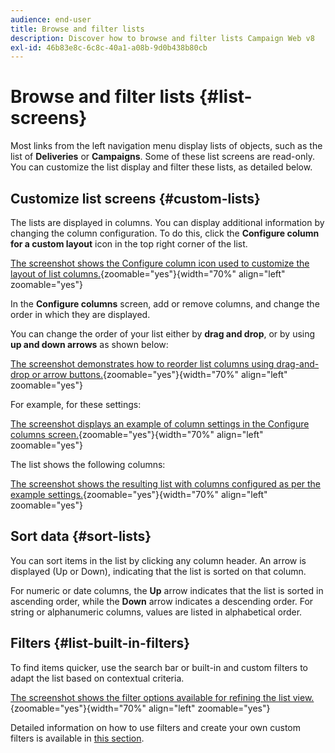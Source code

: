 ```yaml
---
audience: end-user
title: Browse and filter lists
description: Discover how to browse and filter lists Campaign Web v8
exl-id: 46b83e8c-6c8c-40a1-a08b-9d0b438b80cb
---
```

# Browse and filter lists {#list-screens}

Most links from the left navigation menu display lists of objects, such as the list of **Deliveries** or **Campaigns**. Some of these list screens are read-only. You can customize the list display and filter these lists, as detailed below.

## Customize list screens {#custom-lists}

The lists are displayed in columns. You can display additional information by changing the column configuration. To do this, click the **Configure column for a custom layout** icon in the top right corner of the list.

[The screenshot shows the Configure column icon used to customize the layout of list columns.](assets/config-columns.png){zoomable="yes"}{width="70%" align="left" zoomable="yes"}

In the **Configure columns** screen, add or remove columns, and change the order in which they are displayed.

You can change the order of your list either by **drag and drop**, or by using **up and down arrows** as shown below:

[The screenshot demonstrates how to reorder list columns using drag-and-drop or arrow buttons.](assets/list-reorder.png){zoomable="yes"}{width="70%" align="left" zoomable="yes"}

For example, for these settings:

[The screenshot displays an example of column settings in the Configure columns screen.](assets/columns.png){zoomable="yes"}{width="70%" align="left" zoomable="yes"}

The list shows the following columns:

[The screenshot shows the resulting list with columns configured as per the example settings.](assets/column-sample.png){zoomable="yes"}{width="70%" align="left" zoomable="yes"}

## Sort data {#sort-lists}

You can sort items in the list by clicking any column header. An arrow is displayed (Up or Down), indicating that the list is sorted on that column.

For numeric or date columns, the **Up** arrow indicates that the list is sorted in ascending order, while the **Down** arrow indicates a descending order. For string or alphanumeric columns, values are listed in alphabetical order.

## Filters {#list-built-in-filters}

To find items quicker, use the search bar or built-in and custom filters to adapt the list based on contextual criteria. 

[The screenshot shows the filter options available for refining the list view.](assets/filter.png){zoomable="yes"}{width="70%" align="left" zoomable="yes"}

Detailed information on how to use filters and create your own custom filters is available in [this section](../query/filter.md).

<!--
## Use advanced attributes {#adv-attributes}

>[!CONTEXTUALHELP]
>id="acw_attributepicker_advancedfields"
>title="Display advanced attributes"
>abstract="Only the most common attributes are displayed by default in the attribute list. Activate the **Display advanced attributes** toggle to see all available attributes for the current list in the left palette of the rule builder, such as nodes, groupings, 1-1 links, 1-N links."

>[!CONTEXTUALHELP]
>id="acw_rulebuilder_advancedfields"
>title="Rule builder advanced fields"
>abstract="Only the most common attributes are displayed by default in the attribute list. Activate the **Display advanced attributes** toggle to see all available attributes for the current list in the left palette of the rule builder, such as nodes, groupings, 1-1 links, 1-N links."

>[!CONTEXTUALHELP]
>id="acw_rulebuilder_properties_advanced"
>title="Rule builder advanced attributes"
>abstract="Only the most common attributes are displayed by default in the attribute list. Activate the **Display advanced attributes** toggle to see all available attributes for the current list in the left palette of the rule builder, such as nodes, groupings, 1-1 links, 1-N links."

Only the most common attributes are displayed by default in the attribute list and filter configuration screens. Attributes set as `advanced` attributes in the data schema are hidden from the configuration screens.

Activate the **Display advanced attributes** toggle to see all available attributes for the current list in the left palette of the rule builder, such as nodes, groupings, 1-1 links, 1-N links. The attribute list updates instantly.

[The screenshot shows the Display advanced attributes toggle used to reveal hidden attributes in the rule builder palette.](assets/adv-toggle.png){zoomable="yes"}{width="70%" align="left" zoomable="yes"}
-->